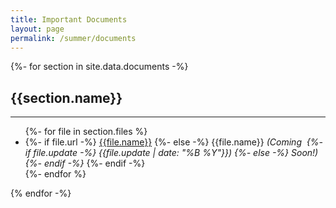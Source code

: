 ```yaml
---
title: Important Documents
layout: page
permalink: /summer/documents
---
```


<div class="row">
  {%- for section in site.data.documents -%}
  <div class="col-md-6">
    <h2>{{section.name}}</h2>
    <hr>
    <ul>
      {%- for file in section.files %}
        <li>
        {%- if file.url -%}
        <a href="{{file.url}}" target="_blank">{{file.name}}</a>
        {%- else -%}
        {{file.name}} <em>(Coming&nbsp;
        {%- if file.update -%}
        {{file.update | date: "%B %Y"}})
        {%- else -%}
        Soon!)
        {%- endif -%}
        </em>
        {%- endif -%}
        </li>
      {%- endfor %}
    </ul>
  </div>
  {% endfor -%}
</div>
